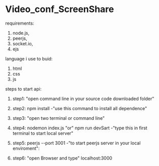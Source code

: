 # Video_conf_ScreenShare

requirements:
 1. node.js,
 2. peerjs, 
 3. socket.io,
 4. ejs

language i use to buid:
 1. html
 2. css
 3. js
 
steps to start api:
  1. step1: "open command line in your source code downloaded folder" 
  
  2. step2: npm install -"use this command to install all dependence"
  
  3. step3: "open two terminal or command line"
  
  4. step4: nodemon index.js "or" npm run devSart -"type this in first terminal to start local server"
  
  5. step5: peerjs --port 3001  -"to start peerjs server in your local enviroment": 
  
  6. step6: "open Browser and type"  localhost:3000   
